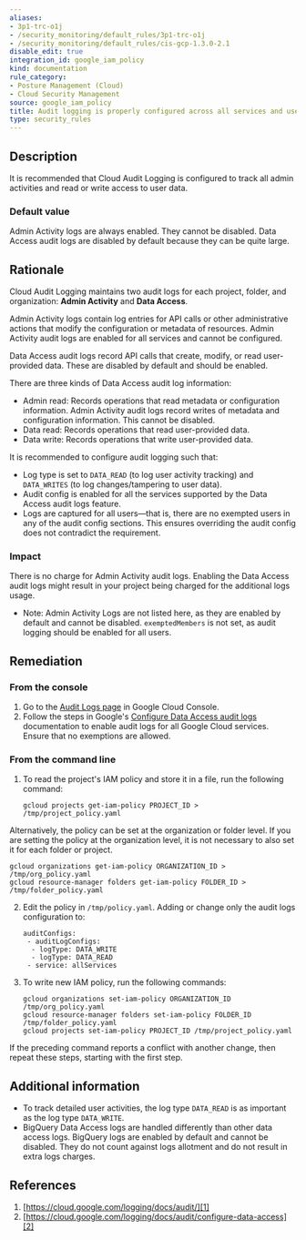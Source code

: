 ```yaml
---
aliases:
- 3p1-trc-o1j
- /security_monitoring/default_rules/3p1-trc-o1j
- /security_monitoring/default_rules/cis-gcp-1.3.0-2.1
disable_edit: true
integration_id: google_iam_policy
kind: documentation
rule_category:
- Posture Management (Cloud)
- Cloud Security Management
source: google_iam_policy
title: Audit logging is properly configured across all services and users in a project
type: security_rules
---
```


## Description
It is recommended that Cloud Audit Logging is configured to track all admin activities and
read or write access to user data.

### Default value
Admin Activity logs are always enabled. They cannot be disabled. Data Access audit logs are
disabled by default because they can be quite large.

## Rationale
Cloud Audit Logging maintains two audit logs for each project, folder, and organization:
**Admin Activity** and **Data Access**.

Admin Activity logs contain log entries for API calls or other administrative actions
that modify the configuration or metadata of resources. Admin Activity audit logs
are enabled for all services and cannot be configured.

Data Access audit logs record API calls that create, modify, or read user-provided
data. These are disabled by default and should be enabled.

There are three kinds of Data Access audit log information:
* Admin read: Records operations that read metadata or configuration
information. Admin Activity audit logs record writes of metadata and
configuration information. This cannot be disabled.
* Data read: Records operations that read user-provided data.
* Data write: Records operations that write user-provided data.

It is recommended to configure audit logging such that:

* Log type is set to `DATA_READ` (to log user activity tracking) and `DATA_WRITES` (to
log changes/tampering to user data).
* Audit config is enabled for all the services supported by the Data Access audit logs
feature.
* Logs are captured for all users—that is, there are no exempted users in any of the
audit config sections. This ensures overriding the audit config does not contradict
the requirement.

### Impact
There is no charge for Admin Activity audit logs. Enabling the Data Access audit logs might
result in your project being charged for the additional logs usage.
- Note: Admin Activity Logs are not listed here, as they are enabled by default and cannot be disabled.
  `exemptedMembers` is not set, as audit logging should be enabled for all users.

## Remediation

### From the console 
1. Go to the [Audit Logs page][1] in Google Cloud Console.
2. Follow the steps in Google's [Configure Data Access audit logs][2] documentation to enable audit logs for all Google Cloud services. Ensure that no exemptions are allowed.

### From the command line
1. To read the project's IAM policy and store it in a file, run the following command:
   ```
   gcloud projects get-iam-policy PROJECT_ID > /tmp/project_policy.yaml
   ```
Alternatively, the policy can be set at the organization or folder level. If you are setting the policy at
the organization level, it is not necessary to also set it for each folder or project.
   ```
   gcloud organizations get-iam-policy ORGANIZATION_ID > /tmp/org_policy.yaml
   gcloud resource-manager folders get-iam-policy FOLDER_ID >
   /tmp/folder_policy.yaml
   ```
2. Edit the policy in `/tmp/policy.yaml`. Adding or change only the audit logs
configuration to:
   ```
   auditConfigs:
    - auditLogConfigs:
     - logType: DATA_WRITE
     - logType: DATA_READ
    - service: allServices
   ```

3. To write new IAM policy, run the following commands:
   ```
   gcloud organizations set-iam-policy ORGANIZATION_ID /tmp/org_policy.yaml
   gcloud resource-manager folders set-iam-policy FOLDER_ID
   /tmp/folder_policy.yaml
   gcloud projects set-iam-policy PROJECT_ID /tmp/project_policy.yaml
   ```
If the preceding command reports a conflict with another change, then repeat these steps,
starting with the first step.

## Additional information
* To track detailed user activities, the log type `DATA_READ` is as important as the log type `DATA_WRITE`.
* BigQuery Data Access logs are handled differently than other data access logs.
  BigQuery logs are enabled by default and cannot be disabled. They do not count against logs allotment and do not result in extra logs charges.

## References
1. [https://cloud.google.com/logging/docs/audit/][1]
2. [https://cloud.google.com/logging/docs/audit/configure-data-access][2]

[1]: https://cloud.google.com/logging/docs/audit/
[2]: https://cloud.google.com/logging/docs/audit/configure-data-access
